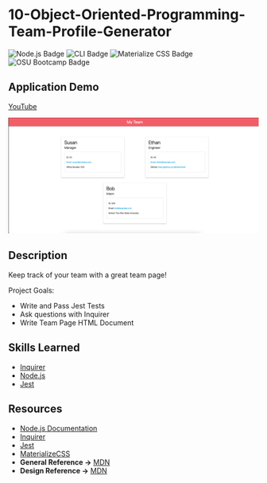 # 10-Object-Oriented-Programming-Team-Profile-Generator
![Node.js Badge](https://img.shields.io/badge/JavaScript-Node.js-green) ![CLI Badge](https://img.shields.io/badge/Node.js-CLI-green) ![Materialize CSS Badge](https://img.shields.io/badge/Materialize-CSS-green) ![OSU Bootcamp Badge](https://img.shields.io/badge/OSU-Bootcamp-red)

## Application Demo
[YouTube](https://www.youtube.com/watch?v=NW3TcTw3fJw)

![Application Screenshot](utils/screenshot1.png)

## Description
Keep track of your team with a great team page!

Project Goals:
- Write and Pass Jest Tests
- Ask questions with Inquirer
- Write Team Page HTML Document

## Skills Learned
- [Inquirer](https://www.npmjs.com/package//inquirer)
- [Node.js](https://developer.mozilla.org/en-US/docs/Glossary/Node.js?utm_campaign=feed&utm_medium=rss&utm_source=developer.mozilla.org)
- [Jest](https://www.npmjs.com/package/jest)
## Resources
- [Node.js Documentation](https://nodejs.org/en/docs/)
- [Inquirer](https://www.npmjs.com/package//inquirer)
- [Jest](https://www.npmjs.com/package/jest)
- [MaterializeCSS](https://materializecss.com/)
- **General Reference ->** [MDN](https://developer.mozilla.org/en-US/)
- **Design Reference ->** [MDN](https://material.io/)